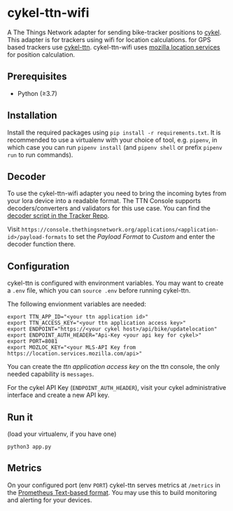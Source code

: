 # cykel-ttn-wifi
A The Things Network adapter for sending bike-tracker positions to [cykel](https://github.com/stadtulm/cykel).
This adapter is for trackers using wifi for location calculations. for GPS based trackers use [cykel-ttn](https://github.com/stadtulm/cykel-ttn). cykel-ttn-wifi uses [mozilla location services](https://location.services.mozilla.com/) for position calculation.

## Prerequisites

* Python (≥3.7)

## Installation

Install the required packages using `pip install -r requirements.txt`. It is recommended to use a virtualenv with your choice of tool, e.g. `pipenv`, in which case you can run `pipenv install` (and `pipenv shell` or prefix `pipenv run` to run commands).

## Decoder
To use the cykel-ttn-wifi adapter you need to bring the incoming bytes from your lora device into a readable format. The TTN Console supports decoders/converters and validators for this use case. You can find the [decoder script in the Tracker Repo](https://github.com/stadtulm/Lora-Wifi-Location-Tracker/blob/master/ttn-decoder-script.js).

Visit `https://console.thethingsnetwork.org/applications/<application-id>/payload-formats` to set the *Payload Format* to *Custom* and enter the decoder function there.

## Configuration

cykel-ttn is configured with environment variables. You may want to create a `.env` file, which you can `source .env` before running cykel-ttn.

The following envionment variables are needed:
```
export TTN_APP_ID="<your ttn application id>"
export TTN_ACCESS_KEY="<your ttn application access key>"
export ENDPOINT="https://<your cykel host>/api/bike/updatelocation"
export ENDPOINT_AUTH_HEADER="Api-Key <your api key for cykel>"
export PORT=8081
export MOZLOC_KEY="<your MLS-API Key from https://location.services.mozilla.com/api>"
```

You can create the *ttn application access key* on the ttn console, the only needed capability is `messages`.

For the cykel API Key (`ENDPOINT_AUTH_HEADER`), visit your cykel administrative interface and create a new API key.

## Run it

(load your virtualenv, if you have one)

`python3 app.py`

## Metrics

On your configured port (env `PORT`) cykel-ttn serves metrics at `/metrics` in the [Prometheus Text-based format](https://prometheus.io/docs/instrumenting/exposition_formats/). You may use this to build monitoring and alerting for your devices.
